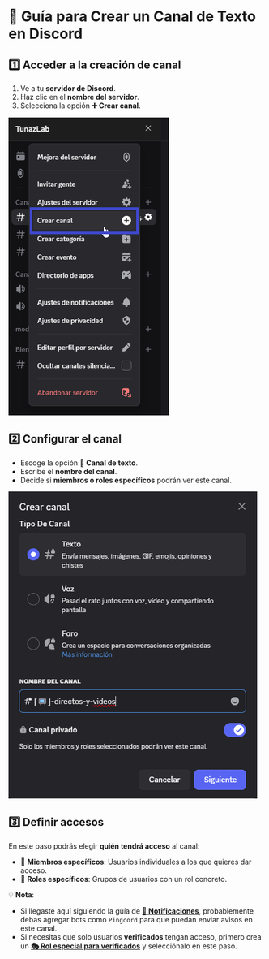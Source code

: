 # 📝 Guía para Crear un Canal de Texto en Discord

## 1️⃣ Acceder a la creación de canal

1. Ve a tu **servidor de Discord**.
2. Haz clic en el **nombre del servidor**.
3. Selecciona la opción **➕ Crear canal**.

![➕ Crear canal](./images/crear_canal.png)

## 2️⃣ Configurar el canal

* Escoge la opción **💬 Canal de texto**.
* Escribe el **nombre del canal**.
* Decide si **miembros o roles específicos** podrán ver este canal.

![⚙️ Parámetros del canal](./images/canal_texto.png)

## 3️⃣ Definir accesos

En este paso podrás elegir **quién tendrá acceso** al canal:

* 🔹 **Miembros específicos**: Usuarios individuales a los que quieres dar acceso.
* 🔹 **Roles específicos**: Grupos de usuarios con un rol concreto.

💡 **Nota**:

* Si llegaste aquí siguiendo la guía de **[🔔 Notificaciones](../notificaciones/guia.md)**, probablemente debas agregar bots como `Pingcord` para que puedan enviar avisos en este canal.
* Si necesitas que solo usuarios **verificados** tengan acceso, primero crea un **[🎭 Rol especial para verificados](../roles/guia_verificados.md)** y selecciónalo en este paso.
